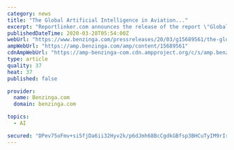 ```yaml
---
category: news
title: "The Global Artificial Intelligence in Aviation..."
excerpt: "Reportlinker.com announces the release of the report \"Global Artificial Intelligence in Aviation Market - Premium"
publishedDateTime: 2020-03-28T05:54:00Z
webUrl: "https://www.benzinga.com/pressreleases/20/03/g15689561/the-global-artificial-intelligence-in-aviation-market-is-expected-to-grow-from-usd-214-36-million-"
ampWebUrl: "https://amp.benzinga.com/amp/content/15689561"
cdnAmpWebUrl: "https://amp-benzinga-com.cdn.ampproject.org/c/s/amp.benzinga.com/amp/content/15689561"
type: article
quality: 37
heat: 37
published: false

provider:
  name: Benzinga.com
  domain: benzinga.com

topics:
  - AI

secured: "DPev75oFmv+si5fjDa6ii32Hyv2k/p6dJmh68BcCgdkGBfsp3BHCuTyIM9rIr3k2e5RxN2oeYKxecA9jZ28vqtDvvZznTZ3A+RX8vIzXyjPPcAsbObE0yoVXifh2v5j+1bcGHKkEZT/Jet50/gu+hmISTDsL80/WdiCAHYl347yg5PLq6F4x3FijLjDBEiquJLLw2xRpSZdRztMNLYv/jtZQ1YjdnVI1tCqaa8JKwy03JK61ayHiwBwAMcsYw2EdTiP4R5pk+/rXa68duY9yAu++zTQ3HTeT+jRXE9cAMQX5BHwAVHxkvrdBx9lBG4ij;5/KzE/5bDnFG+CMxsPfUsw=="
---
```


